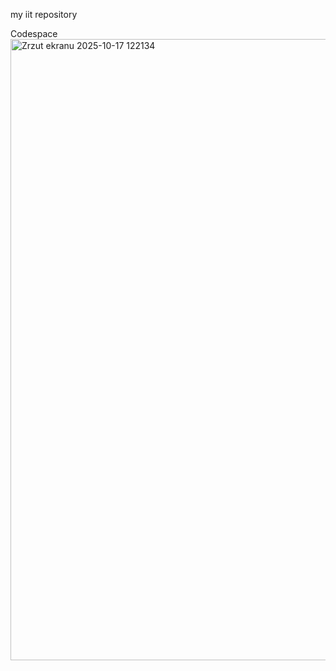 my iit repository

Codespace
<img width="1524" height="994" alt="Zrzut ekranu 2025-10-17 122134" src="https://github.com/user-attachments/assets/8abdb8ab-60cb-4585-99b4-0cc742f5cde3" />
